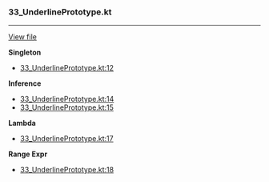 ### 33_UnderlinePrototype.kt
---
[View file](../../recall_analyzed/33_UnderlinePrototype.kt)

**Singleton**

 - [33_UnderlinePrototype.kt:12](../../recall_analyzed/33_UnderlinePrototype.kt#L12)

**Inference**

 - [33_UnderlinePrototype.kt:14](../../recall_analyzed/33_UnderlinePrototype.kt#L14)
 - [33_UnderlinePrototype.kt:15](../../recall_analyzed/33_UnderlinePrototype.kt#L15)

**Lambda**

 - [33_UnderlinePrototype.kt:17](../../recall_analyzed/33_UnderlinePrototype.kt#L17)

**Range Expr**

 - [33_UnderlinePrototype.kt:18](../../recall_analyzed/33_UnderlinePrototype.kt#L18)
